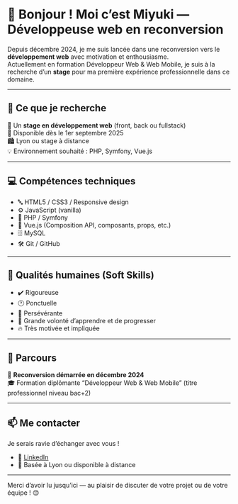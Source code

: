 # 👋 Bonjour ! Moi c’est Miyuki — Développeuse web en reconversion

Depuis décembre 2024, je me suis lancée dans une reconversion vers le **développement web** avec motivation et enthousiasme.  
Actuellement en formation Développeur Web & Web Mobile, je suis à la recherche d’un **stage** pour ma première expérience professionnelle dans ce domaine.

---

## 🎯 Ce que je recherche

🔎 Un **stage en développement web** (front, back ou fullstack)  
📅 Disponible dès le 1er septembre 2025  
🏙️ Lyon ou stage à distance  
💡 Environnement souhaité : PHP, Symfony, Vue.js  

---

## 💻 Compétences techniques

- 🔤 HTML5 / CSS3 / Responsive design  
- ⚙️ JavaScript (vanilla)  
- 🔧 PHP / Symfony  
- 🧱 Vue.js (Composition API, composants, props, etc.)  
- 🗄️ MySQL  
- 🛠️ Git / GitHub  

---

## 🤝 Qualités humaines (Soft Skills)

- ✔️ Rigoureuse  
- 🕐 Ponctuelle  
- 💪 Persévérante  
- 🚀 Grande volonté d’apprendre et de progresser  
- 🔥 Très motivée et impliquée

---

## 👣 Parcours

🧭 **Reconversion démarrée en décembre 2024**  
🎓 Formation diplômante “Développeur Web & Web Mobile” (titre professionnel niveau bac+2)

---

## 📫 Me contacter

Je serais ravie d’échanger avec vous !

- 💼 [LinkedIn](https://www.linkedin.com/in/miyuki-cherbal-b79887366)    
- 📍 Basée à Lyon ou disponible à distance

---

Merci d’avoir lu jusqu’ici — au plaisir de discuter de votre projet ou de votre équipe ! 😊
